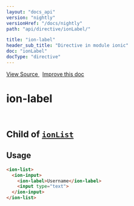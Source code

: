 ```yaml
---
layout: "docs_api"
version: "nightly"
versionHref: "/docs/nightly"
path: "api/directive/ionLabel/"

title: "ion-label"
header_sub_title: "Directive in module ionic"
doc: "ionLabel"
docType: "directive"
---
```


<div class="improve-docs">
  <a href='http://github.com/driftyco/ionic/tree/master/js/angular/directive/input.js#L40'>
    View Source
  </a>
  &nbsp;
  <a href='http://github.com/driftyco/ionic/edit/master/js/angular/directive/input.js#L40'>
    Improve this doc
  </a>
</div>




<h1 class="api-title">

  ion-label


<br />
<small>
  Child of <a href="/docs/nightly/api/directive/ionList/"><code>ionList</code></a>
</small>


</h1>














  
<h2 id="usage">Usage</h2>
  
```html
<ion-list>
  <ion-input>
    <ion-label>Username</ion-label>
    <input type="text">
  </ion-input>
</ion-list>
```
  
  

  





